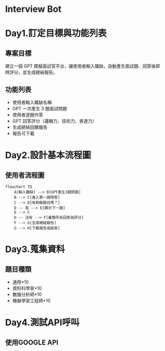 # Interview Bot

# Day1.訂定目標與功能列表

## 專案目標
建立一個 GPT 模擬面試官平台，讓使用者輸入職缺，自動產生面試題、回答後即時評分，並生成總結報告。

## 功能列表
- 使用者輸入職缺名稱
- GPT 一次產生 3 題面試問題
- 使用者逐題作答
- GPT 回答評分（邏輯力、技術力、表達力）
- 生成總結回饋報告
- 報告可下載

# Day2.設計基本流程圖

## 使用者流程圖

```mermaid
flowchart TD
    A[輸入職缺] --> B[GPT產生3題問題]
    B --> C[進入第一題問答]
    C --> D{有剩餘題目嗎？}
    D -- 有 --> E[顯示下一題]
    E --> C
    D -- 沒有 --> F[彙整所有回答與評分]
    F --> G[生成總結報告]
    G --> H[下載報告或結束]
```
# Day3.蒐集資料

## 題目種類
- 通用*10
- 資料科學家*10
- 數據分析師*10
- 機器學習工程師*10

# Day4.測試API呼叫

## 使用GOOGLE API